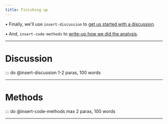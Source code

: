 ```yaml
---
title: Finishing up
---
```


• Finally, we'll use ``insert-discussion`` to [get us started with a discussion](type:0). 

• And, ``insert-code-methods`` to [write-up how we did the analysis](type:1).

---

# Discussion

::: do @insert-discussion 1-2 paras, 100 words


---

# Methods

::: do @insert-code-methods max 2 paras, 100 words


---
